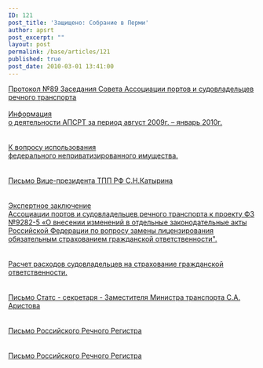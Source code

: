 ```yaml
---
ID: 121
post_title: 'Защищено: Собрание в Перми'
author: apsrt
post_excerpt: ""
layout: post
permalink: /base/articles/121
published: true
post_date: 2010-03-01 13:41:00
---
```

<a href="http://www.apsrt.ru/docs/765i.doc"><span style="text-decoration:underline;">Протокол №89 Заседания Совета Ассоциации портов и судовладельцев речного транспорта </span></a><br />
<br />
<a href="http://www.apsrt.ru/docs/vwil.doc"><span style="text-decoration:underline;">Информация <br />
о деятельности АПСРТ  за период август 2009г. – январь 2010г.<br />
 </span></a><br />
<br />
<a href="http://www.apsrt.ru/docs/90h.doc"><span style="text-decoration:underline;">К вопросу  использования <br />
федерального неприватизированного имущества.<br />
 </span></a><br />
<br />
<a href="http://www.apsrt.ru/docs/posr.doc"><span style="text-decoration:underline;">Письмо Вице-президента ТПП РФ С.Н.Катырина<br />
 </span></a><br />
<br />
<a href="http://www.apsrt.ru/docs/98ds.doc"><span style="text-decoration:underline;">Экспертное заключение<br />
Ассоциации портов и судовладельцев речного транспорта  к проекту ФЗ №9282-5 «О внесении изменений в отдельные законодательные акты Российской Федерации по вопросу замены лицензирования обязательным страхованием гражданской ответственности&quot;.<br />
 </span></a><br />
<br />
<a href="http://www.apsrt.ru/docs/45ssp.doc"><span style="text-decoration:underline;">Расчет расходов судовладельцев на страхование гражданской ответственности.<br />
 </span></a><br />
<br />
<a href="http://www.apsrt.ru/docs/g11.doc"><span style="text-decoration:underline;">Письмо Статс - секретаря -  Заместителя  Министра транспорта С.А. Аристова<br />
  </span></a><br />
<br />
<a href="http://www.apsrt.ru/docs/65zz0001.jpg"><span style="text-decoration:underline;">Письмо Российского Речного Регистра <br />
 </span></a><br />
<br />
<a href="http://www.apsrt.ru/docs/65zz0002.jpg"><span style="text-decoration:underline;">Письмо Российского Речного Регистра  <br />
 </span></a><br />